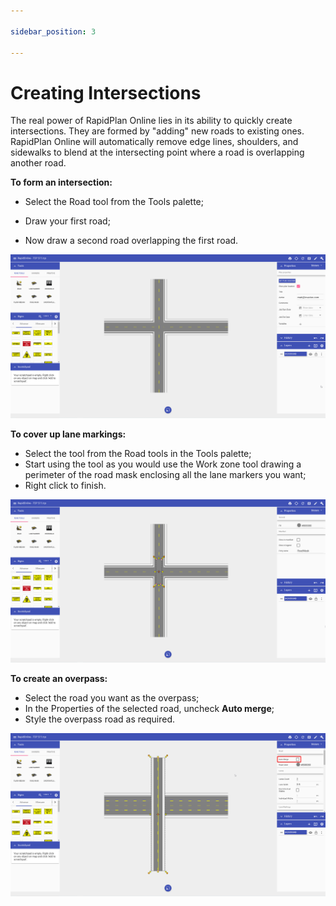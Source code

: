 ```yaml
---

sidebar_position: 3

---
```

# Creating Intersections

The real power of RapidPlan Online lies in its ability to quickly create intersections. They are formed by "adding" new roads to existing ones. RapidPlan Online will automatically remove edge lines, shoulders, and sidewalks to blend at the intersecting point where a road is overlapping another road.

**To form an intersection:**

- Select the Road tool from the Tools palette;

- Draw your first road;

- Now draw a second road overlapping the first road.

![ ](./assets/Road_Intersection.png)

**To cover up lane markings:**

- Select the tool from the Road tools in the Tools palette;
- Start using the tool as you would use the Work zone tool drawing a perimeter of the road mask enclosing all the lane markers you want;
- Right click to finish.

![ ](./assets/Road_Mask_Tool.png)

**To create an overpass:**

- Select the road you want as the overpass;
- In the Properties of the selected road, uncheck **Auto merge**;
- Style the overpass road as required.

![ ](./assets/Road_Overpass.png)
